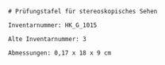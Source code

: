 
            # Prüfungstafel für stereoskopisches Sehen
    
            Inventarnummer: HK_G_1015
    
            Alte Inventarnummer: 3
    
            Abmessungen: 0,17 x 18 x 9 cm
            